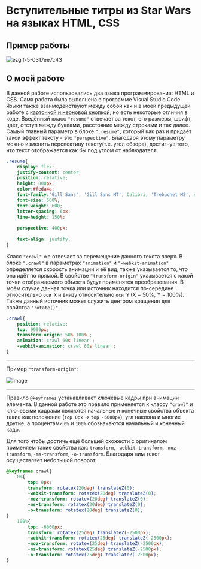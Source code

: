 # Вступительные титры из Star Wars на языках HTML, CSS
## Пример работы
![ezgif-5-0317ee7c43](https://github.com/Sazukiro/Star-Wars-Text/assets/133951840/89914f6c-acee-4469-9316-f4edcce9a4f4)
## О моей работе
В данной работе использовались два языка программирования: HTML и CSS. Сама работа была выполнена в программе Visual Studio Code. Языки также взаимодействуют между собой как и в моей предыдущей работе с [карточкой и неоновой кнопкой](https://github.com/Sazukiro/Card-and-Neon-Button), но есть некоторые отличия в коде. Введённый класс `"resume"` отвечает за текст, его размеры, шрифт, цвет, отступ между буквами, расстояние между строками и так далее. Самый главный параметр в блоке `".resume"`, который как раз и придаёт такой эффект тексту - это `"perspective"`. Благодаря этому параметру можно изменить перспективу тексту(т.е. угол обзора), достигнув того, что текст отображается как бы под углом от наблюдателя.
```css
.resume{
    display: flex;
    justify-content: center;
    position: relative;
    height: 800px;
    color:#feda4a;
    font-family:'Gill Sans', 'Gill Sans MT', Calibri, 'Trebuchet MS', sans-serif;
    font-size: 500%;
    font-weight: 600;
    letter-spacing: 6px;
    line-height: 150%;
  
    perspective: 400px;
  
    text-align: justify;
}
```
Класс `"crawl"` же отвечает за перемещение данного текста вверх. В блоке `".crawl"` в параметрах `"animation"` и `"-webkit-animation"` определяется скорость анимации и её вид, также указывается то, что она идёт по прямой. В свойстве `"transform-origin"` указывается с какой точки отображаемого объекта будут применятся преобразования. В моём случае данная точка или источник находится по-середине относительно `оси X` и внизу относительно `оси Y` (X = 50%, Y = 100%). Также данный источник может служить центром вращения для свойства `"rotate()"`.

```css
.crawl{
    position: relative;
    top: 9999px;
    transform-origin: 50% 100% ;
    animation: crawl 60s linear ;
    -webkit-animation: crawl 60s linear ;
}
```
---
Пример `"transform-origin"`:

![image](https://github.com/Sazukiro/Star-Wars-Text/assets/133951840/10caeb8e-4024-49aa-a076-98e377339fce)

---

Правило `@keyframes` устанавливает ключевые кадры при анимации элемента. В данной работе это правило применяется к классу `"crawl"` и ключевыми кадрами являются начальные и конечные свойства объекта такие как положение (`top 0px` -> `top -6000px`), угл наклона и многие другие, а процентами `0%` и `100%` обозначаются начальный и конечный кадр.

Для того чтобы достичь ещё большей схожести с оригиналом применяем такие свойства как: `transform`, `-webkit-transform`, `-moz-transform`, `-ms-transform`, `-o-transform`. Благодаря ним текст осуществляет небольшой поворот.

```css
@keyframes crawl{
    0%{
        top: 0px;
        transform: rotatex(20deg) translateZ(0);
        -webkit-transform: rotatex(20deg) translateZ(0);
        -moz-transform: rotatex(20deg) translateZ(0);
        -ms-transform: rotatex(20deg) translateZ(0);
        -o-transform: rotatex(20deg) translateZ(0);
}
    100%{
        top: -6000px;
        transform: rotatex(25deg) translateZ(-2500px);
        -webkit-transform: rotatex(25deg) translateZ(-2500px);
        -moz-transform: rotatex(25deg) translateZ(-2500px);
        -ms-transform: rotatex(25deg) translateZ(-2500px);
        -o-transform: rotatex(25deg) translateZ(-2500px);
}
```
